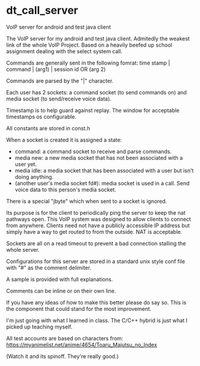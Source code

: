 # dt_call_server
VoIP server for android and test java client

The VoIP server for my android and test java client. Admitedly the weakest link of the whole VoIP Project.
Based on a heavily beefed up school assignment dealing with the select system call.

Commands are generally sent in the following fomrat: time stamp | command | (arg1) | session id OR (arg 2)

Commands are parsed by the "|" character.

Each user has 2 sockets: a command socket (to send commands on) and media socket (to send/receive voice data).

Timestamp is to help guard against replay. The window for acceptable timestamps os configurable.

All constants are stored in const.h

When a socket is created it is assigned a state: 
* command: a command socket to receive and parse commands.
* media new: a new media socket that has not been associated with a user yet.
* media idle: a media socket that has been associated with a user but isn't doing anything.
* (another user's media socket fd#): media socket is used in a call. Send voice data to this person's media socket.

There is a special "jbyte" which when sent to a socket is ignored. 

Its purpose is for the client to periodically ping the server to keep the nat pathways open. This VoIP system was designed to allow clients to connect from anywhere. Clients need not have a publicly accessible IP address but simply have a way to get routed to from the outside. NAT is acceptable.

Sockets are all on a read timeout to prevent a bad connection stalling the whole server.

Configurations for this server are stored in a standard unix style conf file with "#" as the comment delimiter.

A sample is provided with full explanations.

Comments can be inline or on their own line.

If you have any ideas of how to make this better please do say so. This is the component that could stand for the most improvement.

I'm just going with what I learned in class. The C/C++ hybrid is just what I picked up teaching myself.

All test accounts are based on characters from: https://myanimelist.net/anime/4654/Toaru_Majutsu_no_Index

(Watch it and its spinoff. They're really good.)
